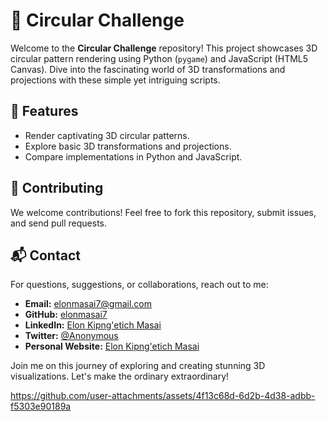 # 🎨 Circular Challenge

Welcome to the **Circular Challenge** repository! This project showcases 3D circular pattern rendering using Python (`pygame`) and JavaScript (HTML5 Canvas). Dive into the fascinating world of 3D transformations and projections with these simple yet intriguing scripts.


## 🌟 Features
- Render captivating 3D circular patterns.
- Explore basic 3D transformations and projections.
- Compare implementations in Python and JavaScript.

## 🤝 Contributing
We welcome contributions! Feel free to fork this repository, submit issues, and send pull requests.

## 📬 Contact
For questions, suggestions, or collaborations, reach out to me:

- **Email:** elonmasai7@gmail.com
- **GitHub:** [elonmasai7](https://github.com/elonmasai7)
- **LinkedIn:** [Elon Kipng'etich Masai](https://www.linkedin.com/in/elonmasai/)
- **Twitter:** [@Anonymous](https://twitter.com/elonmasai7)
- **Personal Website:** [Elon Kipng'etich Masai](https://masaielon.netlify.app/)

Join me on this journey of exploring and creating stunning 3D visualizations. Let's make the ordinary extraordinary!

https://github.com/user-attachments/assets/4f13c68d-6d2b-4d38-adbb-f5303e90189a
